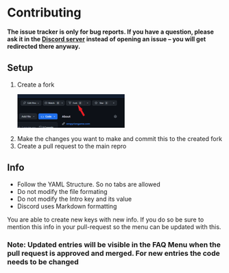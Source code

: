 # Contributing

**The issue tracker is only for bug reports. If you have a question, please ask it in the [Discord server](https://discord.gg/empyrion) instead of opening an issue – you will get redirected there anyway.**

## Setup

1. Create a fork
	<p>
    <img src="https://raw.githubusercontent.com/EleonGameStudiosSA/OfficialEmpyrionDiscord/main/.github/Assets/CreateFork.png" width="250" alt="FAQ Menu"/></a>
    </p>
2. Make the changes you want to make and commit this to the created fork
3. Create a pull request to the main repro

## Info

- Follow the YAML Structure. So no tabs are allowed
- Do not modify the file formating
- Do not modify the Intro key and its value
- Discord uses Markdown formatting

You are able to create new keys with new info. If you do so be sure to mention this info in your pull-request so the menu can be updated with this.

### Note: Updated entries will be visible in the FAQ Menu when the pull request is approved and merged. For new entries the code needs to be changed
